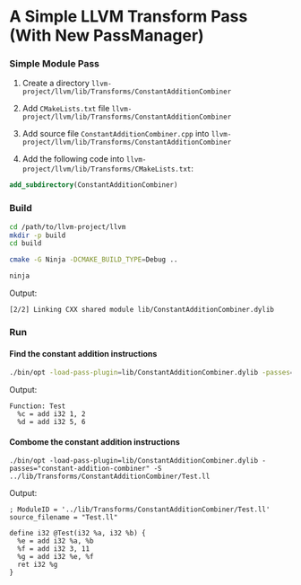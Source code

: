 # A Simple LLVM Transform Pass (With New PassManager)

### Simple Module Pass

1. Create a directory `llvm-project/llvm/lib/Transforms/ConstantAdditionCombiner`
2. Add `CMakeLists.txt` file `llvm-project/llvm/lib/Transforms/ConstantAdditionCombiner`
3. Add source file `ConstantAdditionCombiner.cpp` into `llvm-project/llvm/lib/Transforms/ConstantAdditionCombiner`

4. Add the following code into `llvm-project/llvm/lib/Transforms/CMakeLists.txt`:

```cmake
add_subdirectory(ConstantAdditionCombiner)
```

### Build

```bash
cd /path/to/llvm-project/llvm
mkdir -p build
cd build

cmake -G Ninja -DCMAKE_BUILD_TYPE=Debug ..

ninja
```

Output:

```
[2/2] Linking CXX shared module lib/ConstantAdditionCombiner.dylib
```

### Run

#### Find the constant addition instructions

```bash
./bin/opt -load-pass-plugin=lib/ConstantAdditionCombiner.dylib -passes="constant-addition-printer" -disable-output ../lib/Transforms/ConstantAdditionCombiner/Test.ll
```

Output:

```
Function: Test
  %c = add i32 1, 2
  %d = add i32 5, 6
```

#### Combome the constant addition instructions

```
./bin/opt -load-pass-plugin=lib/ConstantAdditionCombiner.dylib -passes="constant-addition-combiner" -S ../lib/Transforms/ConstantAdditionCombiner/Test.ll
```

Output:

```
; ModuleID = '../lib/Transforms/ConstantAdditionCombiner/Test.ll'
source_filename = "Test.ll"

define i32 @Test(i32 %a, i32 %b) {
  %e = add i32 %a, %b
  %f = add i32 3, 11
  %g = add i32 %e, %f
  ret i32 %g
}
```
